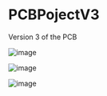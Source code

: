 # PCBPojectV3
Version 3 of the PCB



![image](https://github.com/user-attachments/assets/f2729600-b4ae-4028-ae36-929caf9dbd33)


![image](https://github.com/user-attachments/assets/7fdf559d-0fa5-42d7-8268-da4908ef488a)


![image](https://github.com/user-attachments/assets/9a6d9d6b-51bb-40e1-95d6-005f7fe4bcd7)
